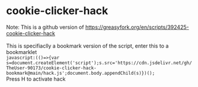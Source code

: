 # cookie-clicker-hack
Note: This is a github version of https://greasyfork.org/en/scripts/392425-cookie-clicker-hack<br>
<br>
This is specifiaclly a bookmark version of the script, enter this to a bookmarklet<br>
`javascript:(()=>{var s=document.createElement('script');s.src='https://cdn.jsdelivr.net/gh/TheUser-90173/cookie-clicker-hack-bookmark@main/hack.js';document.body.appendChild(s)})();`<br>
Press H to activate hack
